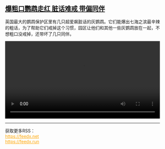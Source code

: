 <!--1730888229000-->
[爆粗口鹦鹉走红 脏话难戒 带偏同伴](https://www.dw.com/zh/%E7%88%86%E7%B2%97%E5%8F%A3%E9%B9%A6%E9%B9%89%E8%B5%B0%E7%BA%A2%20%E8%84%8F%E8%AF%9D%E9%9A%BE%E6%88%92%20%E5%B8%A6%E5%81%8F%E5%90%8C%E4%BC%B4/a-70631507)
------

<p>英国最大的鹦鹉保护区里有几只超爱飙脏话的灰鹦鹉。它们能爆出七海之滨最辛辣的粗话，为了帮助它们戒掉这个习惯，园区让他们和其他一些灰鹦鹉放在一起，不想粗口没戒掉，还带坏了几只同伴。</small></p><video src="https://tvdownloaddw-a.akamaihd.net/vps/webvideos/CHI/2024/DWVG/DWVGCHI241029_BCHI241029_parrots-LTR-WIDE_01ICW_AVC_512x288.mp4" controls style="width:100%"></video><br><hr><div>获取更多RSS：<br><a href="https://feedx.net" style="color:orange" target="_blank">https://feedx.net</a> <br><a href="https://feedx.run" style="color:orange" target="_blank">https://feedx.run</a><br></div>
